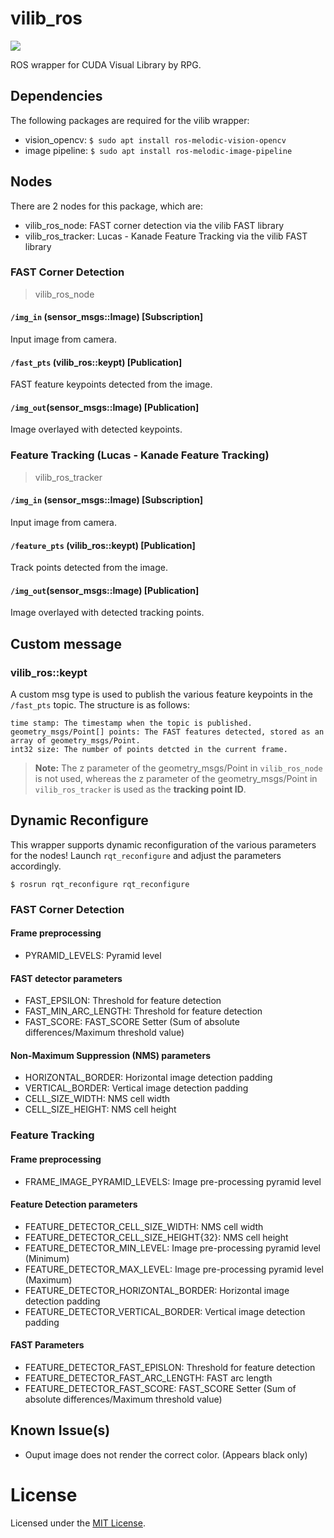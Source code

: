 # vilib_ros
<a href="LICENSE" ><img src="https://img.shields.io/github/license/1487quantum/vilib_ros?style=for-the-badge"/></a>

ROS wrapper for CUDA Visual Library by RPG.

## Dependencies
The following packages are required for the vilib wrapper:
- vision_opencv: `$ sudo apt install ros-melodic-vision-opencv`
- image pipeline: `$ sudo apt install ros-melodic-image-pipeline`

## Nodes
There are 2 nodes for this package, which are:
- vilib_ros_node: FAST corner detection via the vilib FAST library
- vilib_ros_tracker: Lucas - Kanade Feature Tracking via the vilib FAST library

### FAST Corner Detection
> vilib_ros_node
#### `/img_in` (sensor_msgs::Image)  [Subscription]
Input image from camera.
#### `/fast_pts` (vilib_ros::keypt) [Publication]
FAST feature keypoints detected from the image.
#### `/img_out`(sensor_msgs::Image) [Publication]
Image overlayed with detected keypoints.

### Feature Tracking (Lucas - Kanade Feature Tracking)
> vilib_ros_tracker
#### `/img_in` (sensor_msgs::Image)  [Subscription]
Input image from camera.
#### `/feature_pts` (vilib_ros::keypt) [Publication]
Track points detected from the image.
#### `/img_out`(sensor_msgs::Image) [Publication]
Image overlayed with detected tracking points.

## Custom message
### vilib_ros::keypt 
A custom msg type is used to publish the various feature keypoints in the `/fast_pts` topic. The structure is as follows:
```
time stamp: The timestamp when the topic is published.
geometry_msgs/Point[] points: The FAST features detected, stored as an array of geometry_msgs/Point.
int32 size: The number of points detcted in the current frame.
```
> **Note:** The z parameter of the geometry_msgs/Point in `vilib_ros_node` is not used, whereas the z parameter of the geometry_msgs/Point in `vilib_ros_tracker` is used as the __tracking point ID__.

## Dynamic Reconfigure
This wrapper supports dynamic reconfiguration of the various parameters for the nodes! Launch `rqt_reconfigure` and adjust the parameters accordingly.

```
$ rosrun rqt_reconfigure rqt_reconfigure
```
### FAST Corner Detection
#### Frame preprocessing
- PYRAMID_LEVELS: Pyramid level
#### FAST detector parameters
- FAST_EPSILON: Threshold for feature detection
- FAST_MIN_ARC_LENGTH: Threshold for feature detection
- FAST_SCORE: FAST_SCORE Setter (Sum of absolute differences/Maximum threshold value)
#### Non-Maximum Suppression (NMS) parameters
- HORIZONTAL_BORDER: Horizontal image detection padding
- VERTICAL_BORDER: Vertical image detection padding
- CELL_SIZE_WIDTH: NMS cell width
- CELL_SIZE_HEIGHT: NMS cell height

### Feature Tracking
#### Frame preprocessing
- FRAME_IMAGE_PYRAMID_LEVELS: Image pre-processing pyramid level
#### Feature Detection parameters
- FEATURE_DETECTOR_CELL_SIZE_WIDTH: NMS cell width
- FEATURE_DETECTOR_CELL_SIZE_HEIGHT{32}: NMS cell height
- FEATURE_DETECTOR_MIN_LEVEL: Image pre-processing pyramid level (Minimum)
- FEATURE_DETECTOR_MAX_LEVEL: Image pre-processing pyramid level (Maximum)
- FEATURE_DETECTOR_HORIZONTAL_BORDER: Horizontal image detection padding
- FEATURE_DETECTOR_VERTICAL_BORDER: Vertical image detection padding

#### FAST Parameters
- FEATURE_DETECTOR_FAST_EPISLON: Threshold for feature detection
- FEATURE_DETECTOR_FAST_ARC_LENGTH: FAST arc length
- FEATURE_DETECTOR_FAST_SCORE: FAST_SCORE Setter (Sum of absolute differences/Maximum threshold value)

## Known Issue(s)
- Ouput image does not render the correct color. (Appears black only)


# License
Licensed under the [MIT License](./LICENSE).
